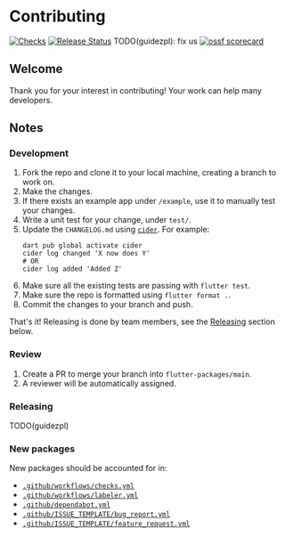 # Contributing

[![Checks](https://github.com/material-foundation/flutter-packages/actions/workflows/checks.yml/badge.svg?branch=main)](https://github.com/material-foundation/flutter-packages/actions/workflows/checks.yml)
[![Release Status](https://github.com/material-foundation/flutter-packages/actions/workflows/release.yml/badge.svg)](https://github.com/material-foundation/flutter-packages/actions/workflows/release.yml)
TODO(guidezpl): fix us
[![ossf scorecard](https://img.shields.io/ossf-scorecard/github.com/material-foundation/flutter-packages?label=openssf%20scorecard&style=flat)](https://api.securityscorecards.dev/projects/github.com/material-foundation/flutter-packages)

## Welcome

Thank you for your interest in contributing! Your work can help many developers.

## Notes

### Development

1.  Fork the repo and clone it to your local machine, creating a branch to work on.
1.  Make the changes.
1.  If there exists an example app under `/example`, use it to manually test your changes.
1.  Write a unit test for your change, under `test/`.
1.  Update the `CHANGELOG.md` using [`cider`](https://pub.dev/packages/cider). For example:
    ```
    dart pub global activate cider
    cider log changed 'X now does Y'
    # OR
    cider log added 'Added Z'
    ```
1.  Make sure all the existing tests are passing with `flutter test`.
1.  Make sure the repo is formatted using `flutter format .`.
1.  Commit the changes to your branch and push.

That's it! Releasing is done by team members, see the [Releasing](#releasing) section below.

### Review

1.  Create a PR to merge your branch into `flutter-packages/main`.
1.  A reviewer will be automatically assigned.

### Releasing

TODO(guidezpl)

### New packages
New packages should be accounted for in:
- [`.github/workflows/checks.yml`](.github/workflows/checks.yml)
- [`.github/workflows/labeler.yml`](.github/workflows/labeler.yml)
- [`.github/dependabot.yml`](.github/dependabot.yml)
- [`.github/ISSUE_TEMPLATE/bug_report.yml`](.github/ISSUE_TEMPLATE/bug_report.yml)
- [`.github/ISSUE_TEMPLATE/feature_request.yml`](.github/ISSUE_TEMPLATE/feature_request.yml)

